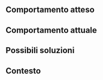 ## Comportamento atteso
<!--- In caso di bug, descrivi come ti aspetti che dovrebbe funzionare -->
<!--- In caso di feature, descrivi cosa si dovrebbe implementare -->


## Comportamento attuale
<!--- In caso di bug, descrivi cosa non sta funzionando -->
<!--- In caso di feature, suggerisci come dovrebbe cambiare il comportamento rispetto all'attuale -->


## Possibili soluzioni
<!--- Campo non obbligatorio, anche se ogni idea o suggerimento per la risoluzione della issue sono apprezzati -->


## Contesto
<!-- Se pertinente, aggiungi il sistema operativo, browser, ecc. e gli step per riprodurre il comportamento descritto -->


<!-- Se qualcosa non è chiaro, contattaci sullo Slack di Developers Italia (https://developersitalia.slack.com/messages/C7VPAUVB3)! -->

